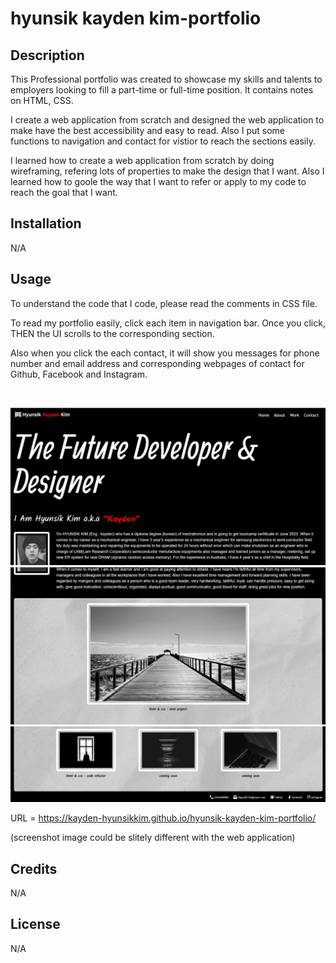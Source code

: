 # hyunsik kayden kim-portfolio

## Description

<p>This Professional portfolio was created to showcase my skills and talents to employers looking to fill a part-time or full-time position. It contains notes on HTML, CSS.</p>
<p>I create a web application from scratch and designed the web application to make have the best accessibility and easy to read.
Also I put some functions to navigation and contact for vistior to reach the sections easily.</p>
<p>I learned how to create a web application from scratch by doing wireframing, refering lots of properties to make the design that I want.
Also I learned how to goole the way that I want to refer or apply to my code to reach the goal that I want.</p>


## Installation

N/A

## Usage
<p>To understand the code that I code, please read the comments in CSS file.</p>
<p>To read my portfolio easily, click each item in navigation bar. Once you click, THEN the UI scrolls to the corresponding section. </p>
<p>Also when you click the each contact, it will show you messages for phone number and email address and corresponding webpages of contact for Github, Facebook and Instagram.</p><br>

![webpage top image](./assets/images/Screenshot-top.jpg)
![webpage middle image](./assets/images/Screenshot-middle.jpg)
![webpage bottom image](./assets/images/Screenshot%20bottom.jpg)

URL = https://kayden-hyunsikkim.github.io/hyunsik-kayden-kim-portfolio/

(screenshot image could be slitely different with the web application)

## Credits

N/A

## License

N/A
